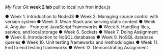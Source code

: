 *My First Git*
**week 2 lab**
pull to local
run fron index.js

● Week 1. Introduction to NodeJS
● Week 2. Managing source control with version system
● Week 3. Mean Stack and serving static content
● Week 4. Angular - Frontend JavaScript Frameworks
● Week 5. Handling files, service, and local storage
● Week 6. Sockets
● Week 7. Doing Assignment
● Week 8. Introduction to NoSQL databases
● Week 9. NoSQL database queries
● Week 10. Unit testing frameworks and methodologies
● Week 11. End to end testing frameworks
● Week 12. Demonstrating Assignment

